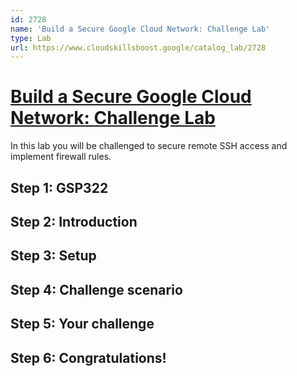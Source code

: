 ```yaml
---
id: 2728
name: 'Build a Secure Google Cloud Network: Challenge Lab'
type: Lab
url: https://www.cloudskillsboost.google/catalog_lab/2728
---
```


# [Build a Secure Google Cloud Network: Challenge Lab](https://www.cloudskillsboost.google/catalog_lab/2728)

In this lab you will be challenged to secure remote SSH access and implement firewall rules.

## Step 1: GSP322

## Step 2: Introduction

## Step 3: Setup

## Step 4: Challenge scenario

## Step 5: Your challenge

## Step 6: Congratulations!
